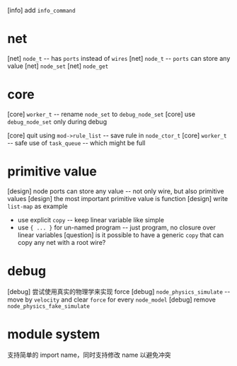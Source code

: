 [info] add `info_command`

# net

[net] `node_t` -- has `ports` instead of `wires`
[net] `node_t` -- `ports` can store any value
[net] `node_set`
[net] `node_get`

# core

[core] `worker_t` -- rename `node_set` to `debug_node_set`
[core] use `debug_node_set` only during debug

[core] quit using `mod->rule_list` -- save rule in `node_ctor_t`
[core] `worker_t` -- safe use of `task_queue` -- which might be full

# primitive value

[design] node ports can store any value -- not only wire, but also primitive values
[design] the most important primitive value is function
[design] write `list-map` as example
- use explicit `copy` -- keep linear variable like simple
- use `{ ... }` for un-named program -- just program, no closure over linear variables
[question] is it possible to have a generic `copy` that can copy any net with a root wire?

# debug

[debug] 尝试使用真实的物理学来实现 force
[debug] `node_physics_simulate` -- move by `velocity` and clear `force` for every `node_model`
[debug] remove `node_physics_fake_simulate`

# module system

支持简单的 import name，同时支持修改 name 以避免冲突
